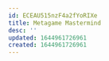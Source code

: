 ```yaml
---
id: ECEAU515nzF4a2fYoRIXe
title: Metagame Mastermind
desc: ''
updated: 1644961726961
created: 1644961726961
---
```


